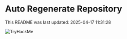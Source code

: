 # Auto Regenerate Repository

This README was last updated: 2025-04-17 11:31:28

 ![TryHackMe](https://tryhackme.com/badge/533634)
